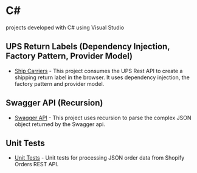 # C#
projects developed with C# using Visual Studio

## UPS Return Labels (Dependency Injection, Factory Pattern, Provider Model)

* [Ship Carriers](/ShipCarriers) - This project consumes the UPS Rest API to create a shipping return label in the browser. It uses dependency injection, the factory pattern and provider model.

## Swagger API (Recursion)

* [Swagger API](/Swagger) - This project uses recursion to parse the complex JSON object returned by the Swagger api.

## Unit Tests

* [Unit Tests](/UnitTests) - Unit tests for processing JSON order data from Shopify Orders REST API.
